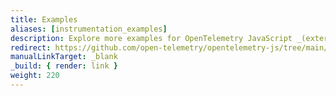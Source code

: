 ```yaml
---
title: Examples
aliases: [instrumentation_examples]
description: Explore more examples for OpenTelemetry JavaScript _(external page)_
redirect: https://github.com/open-telemetry/opentelemetry-js/tree/main/examples
manualLinkTarget: _blank
_build: { render: link }
weight: 220
---
```

